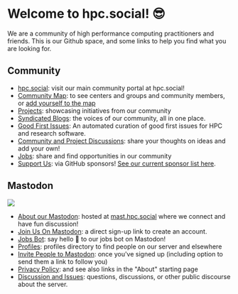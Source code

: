 # Welcome to hpc.social! 😎️

We are a community of high performance computing practitioners and friends.
This is our Github space, and some links to help you find what you are looking
for.

## Community

- [hpc.social](https://hpc.social): visit our main community portal at hpc.social!
- [Community Map](https://hpc.social/map/): to see centers and groups and community members, or [add yourself to the map](https://hpc.social/projects/map/)
- [Projects](https://hpc.social/projects/): showcasing initiatives from our community
- [Syndicated Blogs](https://hpc.social/blog/): the voices of our community, all in one place.
- [Good First Issues](https://hpc.social/good-first-issues/): An automated curation of good first issues for HPC and research software.
- [Community and Project Discussions](https://github.com/hpc-social/hpc-social.github.io/discussions): share your thoughts on ideas and add your own!
- [Jobs](https://hpc.social/jobs/): share and find opportunities in our community
- [Support Us](https://github.com/sponsors/hpc-social): via GitHub sponsors! [See our current sponsor list here](https://hpc.social/sponsors/).

## Mastodon

<img src="https://img.shields.io/badge/dynamic/json?label=Accounts&query=stats.user_count&url=https%3A%2F%2Fmast.hpc.social%2Fapi%2Fv1%2Finstance"/><br>

- [About our Mastodon](https://mast.hpc.social/about): hosted at [mast.hpc.social](https://mast.hpc.social) where we connect and have fun discussion!
- [Join Us On Mastodon](https://mast.hpc.social/auth/sign_up): a direct sign-up link to create an account. 
- [Jobs Bot](https://mast.hpc.social/@jobs): say hello 👋 to our jobs bot on Mastodon! 
- [Profiles](https://mast.hpc.social/directory): profiles directory to find people on our server and elsewhere
- [Invite People to Mastodon](https://mast.hpc.social/invites): once you've signed up (including option to send them a link to follow you)
- [Privacy Policy](https://mast.hpc.social/privacy-policy): and see also links in the "About" starting page
- [Discussion and Issues](https://github.com/hpc-social/mastodon-instance-and-policies): questions, discussions, or other public discourse about the server.
